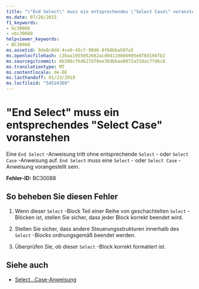 ```yaml
---
title: "\"End Select\" muss ein entsprechendes \"Select Case\" voranstehen"
ms.date: 07/20/2015
f1_keywords:
- bc30088
- vbc30088
helpviewer_keywords:
- BC30088
ms.assetid: 9de8c0d4-4ce9-45cf-98d6-8f68bba507a5
ms.openlocfilehash: c3baa1955052662acd94110866905e0f8d166fb2
ms.sourcegitcommit: 6b308cf6d627d78ee36dbbae8972a310ac7fd6c8
ms.translationtype: MT
ms.contentlocale: de-DE
ms.lasthandoff: 01/23/2019
ms.locfileid: "54524369"
---
```

# <a name="end-select-must-be-preceded-by-a-matching-select-case"></a>"End Select" muss ein entsprechendes "Select Case" voranstehen
Eine `End Select` -Anweisung tritt ohne entsprechende `Select` - oder `Select Case` -Anweisung auf. `End Select` muss eine `Select` - oder `Select Case` -Anweisung vorangestellt sein.  
  
 **Fehler-ID:** BC30088  
  
## <a name="to-correct-this-error"></a>So beheben Sie diesen Fehler  
  
1.  Wenn dieser `Select` -Block Teil einer Reihe von geschachtelten `Select` -Blöcken ist, stellen Sie sicher, dass jeder Block korrekt beendet wird.  
  
2.  Stellen Sie sicher, dass andere Steuerungsstrukturen innerhalb des `Select` -Blocks ordnungsgemäß beendet werden.  
  
3.  Überprüfen Sie, ob dieser `Select` -Block korrekt formatiert ist.  
  
## <a name="see-also"></a>Siehe auch
- [Select...Case-Anweisung](../../visual-basic/language-reference/statements/select-case-statement.md)
